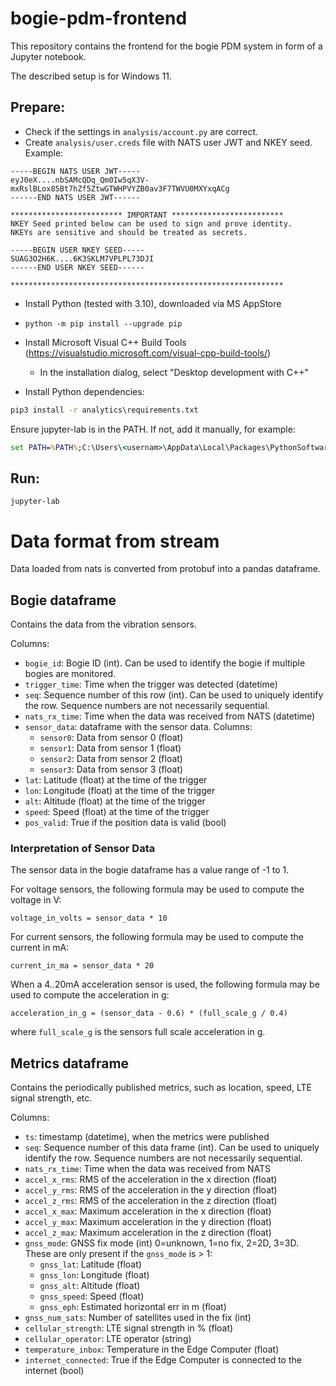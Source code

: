 # bogie-pdm-frontend

This repository contains the frontend for the bogie PDM system in form of a Jupyter notebook.

The described setup is for Windows 11.

## Prepare:

* Check if the settings in `analysis/account.py` are correct.
* Create `analysis/user.creds` file with NATS user JWT and NKEY seed. Example:

```
-----BEGIN NATS USER JWT-----
eyJ0eX....nbSAMcQDq_Qm0Iw5qX3V-mxRslBLox85Bt7hZf5ZtwGTWHPVYZB0av3F7TWVU0MXYxqACg
------END NATS USER JWT------

************************* IMPORTANT *************************
NKEY Seed printed below can be used to sign and prove identity.
NKEYs are sensitive and should be treated as secrets.

-----BEGIN USER NKEY SEED-----
SUAG3O2H6K....6K3SKLM7VPLPL73DJI
------END USER NKEY SEED------

*************************************************************
```

* Install Python (tested with 3.10), downloaded via MS AppStore

* `python -m pip install --upgrade pip`

* Install Microsoft Visual C++ Build Tools (https://visualstudio.microsoft.com/visual-cpp-build-tools/)
  * In the installation dialog, select "Desktop development with C++"


* Install Python dependencies:

```cmd
pip3 install -r analytics\requirements.txt
```

Ensure jupyter-lab is in the PATH. If not, add it manually, for example:

```cmd
set PATH=%PATH%;C:\Users\<usernam>\AppData\Local\Packages\PythonSoftwareFoundation.Python.3.10_qbz5n2kfra8p0\LocalCache\local-packages\Python310\Scripts
```

## Run:
```
jupyter-lab
```

# Data format from stream

Data loaded from nats is converted from protobuf into a pandas dataframe. 

## Bogie dataframe

Contains the data from the vibration sensors.

Columns:
- `bogie_id`: Bogie ID (int). Can be used to identify the bogie if multiple bogies are monitored.
- `trigger_time`: Time when the trigger was detected (datetime)
- `seq`: Sequence number of this row (int). Can be used to uniquely identify the row. Sequence numbers are not necessarily sequential.
- `nats_rx_time`: Time when the data was received from NATS (datetime)
- `sensor_data`: dataframe with the sensor data. Columns:
    - `sensor0`: Data from sensor 0 (float)
    - `sensor1`: Data from sensor 1 (float)
    - `sensor2`: Data from sensor 2 (float)
    - `sensor3`: Data from sensor 3 (float)
- `lat`: Latitude (float) at the time of the trigger
- `lon`: Longitude (float) at the time of the trigger
- `alt`: Altitude (float) at the time of the trigger
- `speed`: Speed (float) at the time of the trigger
- `pos_valid`: True if the position data is valid (bool)

### Interpretation of Sensor Data

The sensor data in the bogie dataframe has a value range of -1 to 1. 

For voltage sensors, the following formula may be used to compute the voltage in V:

    voltage_in_volts = sensor_data * 10

For current sensors, the following formula may be used to compute the current in mA:

    current_in_ma = sensor_data * 20

When a 4..20mA acceleration sensor is used, the following formula may be used to compute the acceleration in g:

    acceleration_in_g = (sensor_data - 0.6) * (full_scale_g / 0.4)

where `full_scale_g` is the sensors full scale acceleration in g.

## Metrics dataframe

Contains the periodically published metrics, such as location, speed, LTE signal strength, etc.

Columns:
- `ts`: timestamp (datetime), when the metrics were published
- `seq`: Sequence number of this data frame (int). Can be used to uniquely identify the row. Sequence numbers are not necessarily sequential.
- `nats_rx_time`: Time when the data was received from NATS 
- `accel_x_rms`: RMS of the acceleration in the x direction (float)
- `accel_y_rms`: RMS of the acceleration in the y direction (float)
- `accel_z_rms`: RMS of the acceleration in the z direction (float)
- `accel_x_max`: Maximum acceleration in the x direction (float)
- `accel_y_max`: Maximum acceleration in the y direction (float)
- `accel_z_max`: Maximum acceleration in the z direction (float)
- `gnss_mode`: GNSS fix mode (int) 0=unknown, 1=no fix, 2=2D, 3=3D. 
These are only present if the `gnss_mode` is > 1:
    - `gnss_lat`: Latitude (float) 
    - `gnss_lon`: Longitude (float)
    - `gnss_alt`: Altitude (float)
    - `gnss_speed`: Speed (float)
    - `gnss_eph`: Estimated horizontal err in m (float)
- `gnss_num_sats`: Number of satellites used in the fix (int)
- `cellular_strength`: LTE signal strength in % (float)
- `cellular_operator`: LTE operator (string)
- `temperature_inbox`: Temperature in the Edge Computer (float)
- `internet_connected`: True if the Edge Computer is connected to the internet (bool)